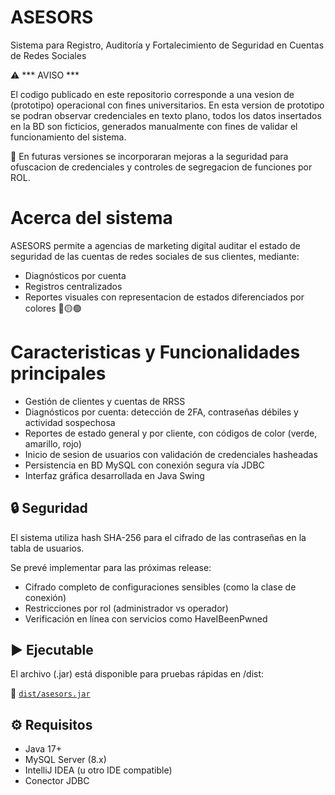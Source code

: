 # ASESORS
Sistema para Registro, Auditoría y Fortalecimiento de Seguridad en Cuentas de Redes Sociales

⚠️ *** AVISO ***

El codigo publicado en este repositorio corresponde a una vesion de (prototipo) operacional con fines universitarios.
En esta version de prototipo se podran observar credenciales en texto plano, todos los datos insertados en la BD son ficticios, generados manualmente con fines de validar el funcionamiento del sistema.

​🎯 En futuras versiones se incorporaran mejoras a la seguridad para ofuscacion de credenciales y controles de segregacion de funciones por ROL.       


# Acerca del sistema 
ASESORS permite a agencias de marketing digital auditar el estado de seguridad de las cuentas de redes sociales de sus clientes, mediante:
- Diagnósticos por cuenta
- Registros centralizados 
- Reportes visuales con representacion de estados diferenciados por colores 🔴🟡​🟢

# Caracteristicas y Funcionalidades principales

- Gestión de clientes y cuentas de RRSS
- Diagnósticos por cuenta: detección de 2FA, contraseñas débiles y actividad sospechosa
- Reportes de estado general y por cliente, con códigos de color (verde, amarillo, rojo)
- Inicio de sesion de usuarios con validación de credenciales hasheadas
- Persistencia en BD MySQL con conexión segura vía JDBC
- Interfaz gráfica desarrollada en Java Swing

## 🔒 Seguridad

El sistema utiliza hash SHA-256 para el cifrado de las contraseñas en la tabla de usuarios.

Se prevé implementar para las próximas release:
- Cifrado completo de configuraciones sensibles (como la clase de conexión)
- Restricciones por rol (administrador vs operador)
- Verificación en línea con servicios como HaveIBeenPwned

## ▶️ Ejecutable
El archivo (.jar) está disponible para pruebas rápidas en /dist:

🔗 [`dist/asesors.jar`](./dist/asesors.jar)

## ⚙️ Requisitos

- Java 17+
- MySQL Server (8.x)
- IntelliJ IDEA (u otro IDE compatible)
- Conector JDBC